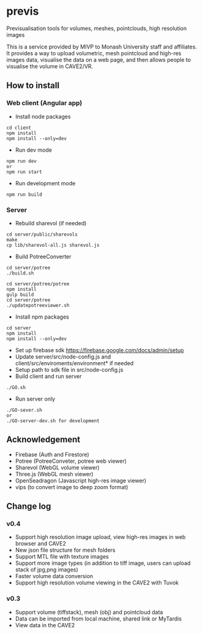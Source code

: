 # previs

Previsualisation tools for volumes, meshes, pointclouds, high resolution images 

This is a service provided by MIVP to Monash University staff and affiliates. 
It provides a way to upload volumetric, mesh pointcloud and high-res images data, visualise the data on a web page, and then allows people to visualise the volume in CAVE2/VR.

## How to install

### Web client (Angular app)

- Install node packages
```
cd client
npm install
npm install --only=dev
```

- Run dev mode
```
npm run dev
or
npm run start
```

- Run development mode
```
npm run build
```

### Server

- Rebuild sharevol (if needed)
```
cd server/public/sharevols
make
cp lib/sharevol-all.js sharevol.js
```

- Build PotreeConverter 
```
cd server/potree
./build.sh

cd server/potree/potree
npm install
gulp build
cd server/potree
./updatepotreeviewer.sh
```

- Install npm packages
```
cd server
npm install
npm install --only=dev
```

- Set up firebase sdk https://firebase.google.com/docs/admin/setup
- Update server/src/node-config.js and client/src/enviroments/environment* if needed
- Setup path to sdk file in src/node-config.js
- Build client and run server 
```
./GO.sh
```

- Run server only
```
./GO-sever.sh
or
./GO-server-dev.sh for development
```

## Acknowledgement

- Firebase (Auth and Firestore)
- Potree (PotreeConveter, potree web viewer)
- Sharevol (WebGL volume viewer)
- Three.js (WebGL mesh viewer)
- OpenSeadragon (Javascript high-res image viewer)
- vips (to convert image to deep zoom format)


## Change log

### v0.4

- Support high resolution image upload, view high-res images in web browser and CAVE2
- New json file structure for mesh folders
- Support MTL file with texture images
- Support more image types (in addition to tiff image, users can upload stack of jpg,png images)
- Faster volume data conversion
- Support high resolution volume viewing in the CAVE2 with Tuvok

### v0.3

- Support volume (tiffstack), mesh (obj) and pointcloud data
- Data can be imported from local machine, shared link or MyTardis
- View data in the CAVE2